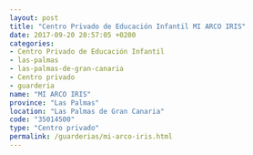 ```yaml
---
layout: post
title: "Centro Privado de Educación Infantil MI ARCO IRIS"
date: 2017-09-20 20:57:05 +0200
categories:
- Centro Privado de Educación Infantil
- las-palmas
- las-palmas-de-gran-canaria
- Centro privado
- guarderia
name: "MI ARCO IRIS"
province: "Las Palmas"
location: "Las Palmas de Gran Canaria"
code: "35014500"
type: "Centro privado"
permalink: /guarderias/mi-arco-iris.html
---
```

